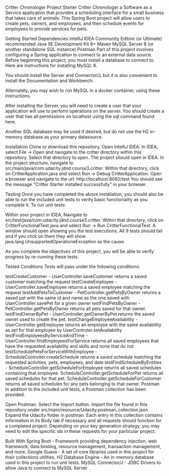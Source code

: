 Critter Chronologer Project Starter
Critter Chronologer a Software as a Service application that provides a scheduling interface for a small business that takes care of animals. This Spring Boot project will allow users to create pets, owners, and employees, and then schedule events for employees to provide services for pets.

Getting Started
Dependencies
IntelliJ IDEA Community Edition (or Ultimate) recommended
Java SE Development Kit 8+
Maven
MySQL Server 8 (or another standalone SQL instance)
Postman
Part of this project involves configuring a Spring application to connect to an external data source. Before beginning this project, you must install a database to connect to. Here are instructions for installing MySQL 8.

You should install the Server and Connector/J, but it is also convenient to install the Documentation and Workbench.

Alternately, you may wish to run MySQL in a docker container, using these instructions.

After installing the Server, you will need to create a user that your application will use to perform operations on the server. You should create a user that has all permissions on localhost using the sql command found here.

Another SQL database may be used if desired, but do not use the H2 in-memory database as your primary datasource.

Installation
Clone or download this repository.
Open IntelliJ IDEA.
In IDEA, select File -> Open and navigate to the critter directory within this repository. Select that directory to open.
The project should open in IDEA. In the project structure, navigate to src/main/java/com.udacity.jdnd.course3.critter.
Within that directory, click on CritterApplication.java and select Run -> Debug CritterApplication.
Open a browser and navigate to the url: http://localhost:8082/test
You should see the message "Critter Starter installed successfully" in your browser.

Testing
Once you have completed the above installation, you should also be able to run the included unit tests to verify basic functionality as you complete it. To run unit tests:

Within your project in IDEA, Navigate to src/test/java/com.udacity.jdnd.course3.critter.
Within that directory, click on CritterFunctionalTest.java and select Run -> Run CritterFunctionalTest.
A window should open showing you the test executions. All 9 tests should fail and if you click on them they will show java.lang.UnsupportedOperationeException as the cause.

As you complete the objectives of this project, you will be able to verify progress by re-running these tests.

Tested Conditions
Tests will pass under the following conditions:

testCreateCustomer - UserController.saveCustomer returns a saved customer matching the request
testCreateEmployee - UserController.saveEmployee returns a saved employee matching the request
testAddPetsToCustomer - PetController.getPetsByOwner returns a saved pet with the same id and name as the one saved with UserController.savePet for a given owner
testFindPetsByOwner - PetController.getPetsByOwner returns all pets saved for that owner.
testFindOwnerByPet - UserController.getOwnerByPet returns the saved owner used to create the pet.
testChangeEmployeeAvailability - UserController.getEmployee returns an employee with the same availability as set for that employee by UserControler.setAvailability
testFindEmployeesByServiceAndTime - UserController.findEmployeesForService returns all saved employees that have the requested availability and skills and none that do not
testSchedulePetsForServiceWithEmployee - ScheduleController.createSchedule returns a saved schedule matching the requested activities, pets, employees, and date
testFindScheduleByEntities - ScheduleController.getScheduleForEmployee returns all saved schedules containing that employee. ScheduleController.getScheduleForPet returns all saved schedules for that pet. ScheduleController.getScheduleForCustomer returns all saved schedules for any pets belonging to that owner.
Postman
In addition to the included unit tests, a Postman collection has been provided.

Open Postman.
Select the Import button.
Import the file found in this repository under src/main/resource/Udacity.postman_collection.json
Expand the Udacity folder in postman.
Each entry in this collection contains information in its Body tab if necessary and all requests should function for a completed project. Depending on your key generation strategy, you may need to edit the specific ids in these requests for your particular project.

Built With
Spring Boot - Framework providing dependency injection, web framework, data binding, resource management, transaction management, and more.
Google Guava - A set of core libraries used in this project for their collections utilities.
H2 Database Engine - An in-memory database used in this project to run unit tests.
MySQL Connector/J - JDBC Drivers to allow Java to connect to MySQL Server
